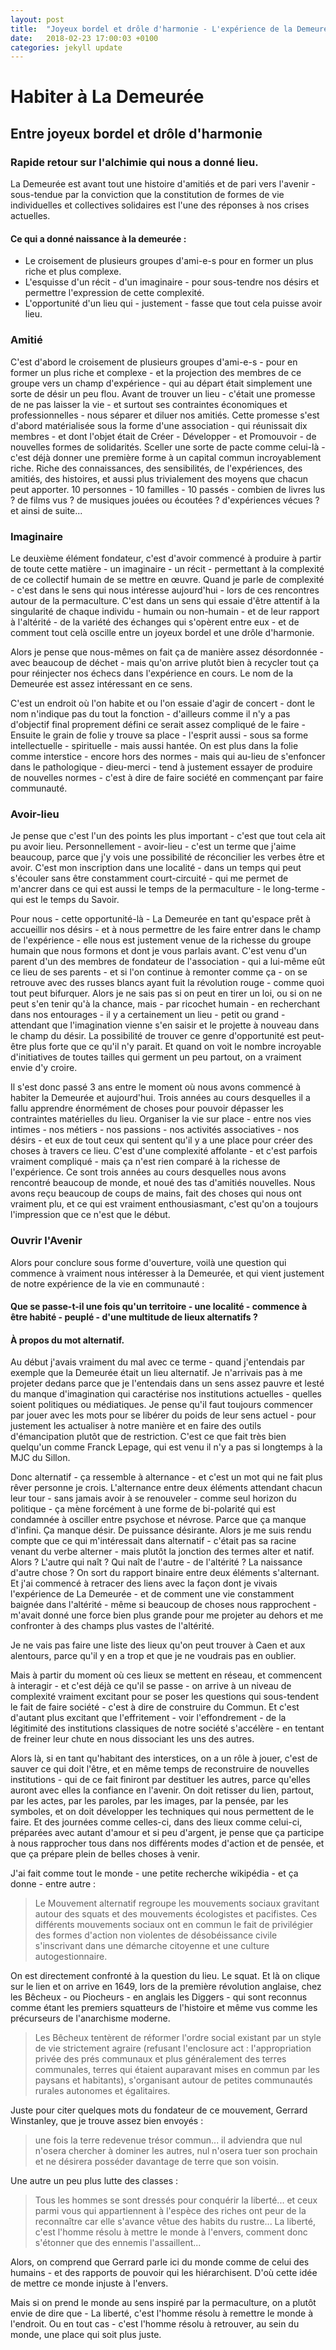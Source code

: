 ```yaml
---
layout: post
title:  "Joyeux bordel et drôle d'harmonie - L'expérience de la Demeurée"
date:   2018-02-23 17:00:03 +0100
categories: jekyll update
---
```


# Habiter à La Demeurée

## Entre joyeux bordel et drôle d'harmonie

### Rapide retour sur l'alchimie qui nous a donné lieu.
	
La Demeurée est avant tout une histoire d'amitiés et de pari vers l'avenir - sous-tendue par la conviction que la constitution de formes de vie individuelles et collectives solidaires est l'une des réponses à nos crises actuelles.
	
#### Ce qui a donné naissance à la demeurée : 

- Le croisement de plusieurs groupes d'ami-e-s pour en former un plus riche et plus complexe.
- L'esquisse d'un récit - d'un imaginaire - pour sous-tendre nos désirs et permettre l'expression de cette complexité.
- L'opportunité d'un lieu qui - justement - fasse que tout cela puisse avoir lieu.

### Amitié
		
C'est d'abord le croisement de plusieurs groupes d'ami-e-s - pour en former un plus riche et complexe - et la projection des membres de ce groupe vers un champ d'expérience - qui au départ était simplement une sorte de désir un peu flou. Avant de trouver un lieu - c'était une promesse de ne pas laisser la vie - et surtout ses contraintes économiques et professionnelles - nous séparer et diluer nos amitiés. Cette promesse s'est d'abord matérialisée sous la forme d'une association - qui réunissait dix membres - et dont l'objet était de Créer - Développer - et Promouvoir - de nouvelles formes de solidarités. Sceller une sorte de pacte comme celui-là - c'est déjà donner une première forme à un capital commun incroyablement riche. Riche des connaissances, des sensibilités, de l'expériences, des amitiés, des histoires, et aussi plus trivialement des moyens que chacun peut apporter. 10 personnes - 10 familles - 10 passés - combien de livres lus ? de films vus ? de musiques jouées ou écoutées ? d'expériences vécues ? et ainsi de suite...

### Imaginaire
		
Le deuxième élément fondateur, c'est d'avoir commencé à produire à partir de toute cette matière - un imaginaire - un récit - permettant à la complexité de ce collectif humain de se mettre en œuvre. Quand je parle de complexité - c'est dans le sens qui nous intéresse aujourd'hui - lors de ces rencontres autour de la permaculture. C'est dans un sens qui essaie d'être attentif à la singularité de chaque individu - humain ou non-humain - et de leur rapport à l'altérité - de la variété des échanges qui s'opèrent entre eux - et de comment tout celà oscille entre un joyeux bordel et une drôle d'harmonie.

Alors je pense que nous-mêmes on fait ça de manière assez désordonnée - avec beaucoup de déchet - mais qu'on arrive plutôt bien à recycler tout ça pour réinjecter nos échecs dans l'expérience en cours. Le nom de la Demeurée est assez intéressant en ce sens. 


C'est un endroit où l'on habite et ou l'on essaie d'agir de concert - dont le nom n'indique pas du tout la fonction - d'ailleurs comme il n'y a pas d'objectif final proprement défini ce serait assez compliqué de le faire - Ensuite le grain de folie y trouve sa place - l'esprit aussi - sous sa forme intellectuelle - spirituelle - mais aussi hantée. On est plus dans la folie comme interstice - encore hors des normes - mais qui au-lieu de s'enfoncer dans le pathologique - dieu-merci - tend à justement essayer de produire de nouvelles normes - c'est à dire de faire société en commençant par faire communauté.
	
### Avoir-lieu
		
Je pense que c'est l'un des points les plus important - c'est que tout cela ait pu avoir  lieu. Personnellement - avoir-lieu - c'est un terme que j'aime beaucoup, parce que j'y vois une possibilité de réconcilier les verbes être et avoir. C'est mon inscription dans une localité - dans un temps qui peut s'écouler sans être constamment court-circuité - qui me permet de m'ancrer dans ce qui est aussi le temps de la permaculture - le long-terme - qui est le temps du Savoir.
		
Pour nous - cette opportunité-là - La Demeurée en tant qu'espace prêt à accueillir nos désirs - et à nous permettre de les faire entrer dans le champ de l'expérience - elle nous est justement venue de la richesse du groupe humain que nous formons et dont je vous parlais avant. C'est venu d'un parent d'un des membres de fondateur de l'association - qui a lui-même eût ce lieu de ses parents - et si l'on continue à remonter comme ça - on se retrouve avec des russes blancs ayant fuit la révolution rouge - comme quoi tout peut bifurquer. Alors je ne sais pas si on peut en tirer un loi, ou si on ne peut s'en tenir qu'à la chance, mais - par ricochet humain - en recherchant dans nos entourages - il y a certainement un lieu - petit ou grand - attendant que l'imagination vienne s'en saisir et le projette à nouveau dans le champ du désir. La possibilité de trouver ce genre d'opportunité est peut-être plus forte que ce qu'il n'y parait. Et quand on voit le nombre incroyable d'initiatives de toutes tailles qui germent un peu partout, on a vraiment envie d'y croire.
	
Il s'est donc passé 3 ans entre le moment où nous avons commencé à habiter la Demeurée et aujourd'hui. Trois années au cours desquelles il a fallu apprendre énormément de choses pour pouvoir dépasser les contraintes matérielles du lieu. Organiser la vie sur place - entre nos vies intimes - nos métiers - nos passions - nos activités associatives - nos désirs - et eux de tout ceux qui sentent qu'il y a une place pour créer des choses à travers ce lieu. C'est d'une complexité affolante - et c'est parfois vraiment compliqué - mais ça n'est rien comparé à la richesse de l'expérience. Ce sont trois années au cours desquelles nous avons rencontré beaucoup de monde, et noué des tas d'amitiés nouvelles. Nous avons reçu beaucoup de coups de mains, fait des choses qui nous ont vraiment plu, et ce qui est vraiment enthousiasmant, c'est qu'on a toujours l'impression que ce n'est que le début.

### Ouvrir l'Avenir

Alors pour conclure sous forme d'ouverture, voilà une question qui commence à vraiment nous intéresser à la Demeurée, et qui vient justement de notre expérience de la vie en communauté :

#### Que se passe-t-il une fois qu'un territoire - une localité - commence à être habité - peuplé - d'une multitude de lieux alternatifs ?

#### À propos du mot alternatif.

Au début j'avais vraiment du mal avec ce terme - quand j'entendais par exemple que la Demeurée était un lieu alternatif. Je n'arrivais pas à me projeter dedans parce que je l'entendais dans un sens assez pauvre et lesté du manque d'imagination qui caractérise nos institutions actuelles - quelles soient politiques ou médiatiques. Je pense qu'il faut toujours commencer par jouer avec les mots pour se libérer du poids de leur sens actuel - pour justement les actualiser à notre manière et en faire des outils d'émancipation plutôt que de restriction. C'est ce que fait très bien quelqu'un comme Franck Lepage, qui est venu il n'y a pas si longtemps à la MJC du Sillon.

Donc alternatif - ça ressemble à alternance - et c'est un mot qui ne fait plus rêver personne je crois. L'alternance entre deux éléments attendant chacun leur tour - sans jamais avoir à se renouveler - comme seul horizon du politique - ça mène forcément à une forme de bi-polarité qui est condamnée à osciller entre psychose et névrose. Parce que ça manque d'infini. Ça manque désir. De puissance désirante. Alors je me suis rendu compte que ce qui m'intéressait dans alternatif - c'était pas sa racine venant du verbe alterner - mais plutôt la jonction des termes alter et natif. Alors ? L'autre qui naît ? Qui naît de l'autre - de l'altérité ? La naissance d'autre chose ? On sort du rapport binaire entre deux éléments s'alternant. Et j'ai commencé à retracer des liens avec la façon dont je vivais l'expérience de La Demeurée - et de comment une vie constamment baignée dans l'altérité - même si beaucoup de choses nous rapprochent - m'avait donné une force bien plus grande pour me projeter au dehors et me confronter à des champs plus vastes de l'altérité.

Je ne vais pas faire une liste des lieux qu'on peut trouver à Caen et aux alentours, parce qu'il y en a trop et que je ne voudrais pas en oublier.

Mais à partir du moment où ces lieux se mettent en réseau, et commencent à interagir - et c'est déjà ce qu'il se passe - on arrive à un niveau de complexité vraiment excitant pour se poser les questions qui sous-tendent le fait de faire société - c'est à dire de construire du Commun. Et c'est d'autant plus excitant que l'effritement - voir l'effondrement - de la légitimité des institutions classiques de notre société s'accélère - en tentant de freiner leur chute en nous dissociant les uns des autres. 

Alors là, si en tant qu'habitant des interstices, on a un rôle à jouer, c'est de sauver ce qui doit l'être, et en même temps de reconstruire de nouvelles institutions - qui de ce fait finiront par destituer les autres, parce qu'elles auront avec elles la confiance en l'avenir. On doit retisser du lien, partout, par les actes, par les paroles, par les images, par la pensée, par les symboles, et on doit développer les techniques qui nous permettent de le faire. Et des journées comme celles-ci, dans des lieux comme celui-ci, préparées avec autant d'amour et si peu d'argent, je pense que ça participe à nous rapprocher tous dans nos différents modes d'action et de pensée, et que ça prépare plein de belles choses à venir.
	
	


J'ai fait comme tout le monde - une petite recherche wikipédia - et ça donne - entre autre : 

>Le Mouvement alternatif regroupe les mouvements sociaux gravitant autour des squats et des mouvements écologistes et pacifistes. Ces différents mouvements sociaux ont en commun le fait de privilégier des formes d'action non violentes de désobéissance civile s'inscrivant dans une démarche citoyenne et une culture autogestionnaire.

On est directement confronté à la question du lieu. Le squat. Et là on clique sur le lien et on arrive en 1649, lors de la première révolution anglaise, chez les Bêcheux - ou Piocheurs - en anglais les Diggers - qui sont reconnus comme étant les premiers squatteurs de l'histoire et même vus comme les précurseurs de l'anarchisme moderne. 

>Les Bêcheux tentèrent de réformer l'ordre social existant par un style de vie strictement agraire (refusant l'enclosure act : l'appropriation privée des prés communaux et plus généralement des terres communales, terres qui étaient auparavant mises en commun par les paysans et habitants), s'organisant autour de petites communautés rurales autonomes et égalitaires.

Juste pour citer quelques mots du fondateur de ce mouvement, Gerrard Winstanley, que je trouve assez bien envoyés :

>une fois la terre redevenue trésor commun... il adviendra que nul n'osera chercher à dominer les autres, nul n'osera tuer son prochain et ne désirera posséder davantage de terre que son voisin.

Une autre un peu plus lutte des classes :

>Tous les hommes se sont dressés pour conquérir la liberté... et ceux parmi vous qui appartiennent à l'espèce des riches ont peur de la reconnaître car elle s'avance vêtue des habits du rustre... La liberté, c'est l'homme résolu à mettre le monde à l'envers, comment donc s'étonner que des ennemis l'assaillent...

Alors, on comprend que Gerrard parle ici du monde comme de celui des humains - et des rapports de pouvoir qui les hiérarchisent. D'où cette idée de mettre ce monde injuste à l'envers.

Mais si on prend le monde au sens inspiré par la permaculture, on a plutôt envie de dire que - La liberté, c'est l'homme résolu à remettre le monde à l'endroit. Ou en tout cas - c'est l'homme résolu à retrouver, au sein du monde, une place qui soit plus juste.

